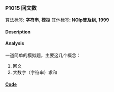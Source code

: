 
### P1015 回文数

算法标签: **字符串**, **模拟**
其他标签: **NOIp普及组**, **1999**

#### Description


#### Analysis

一道简单的模拟题，主要这几个概念：

1. 回文
2. 大数字（字符串）求和

#### [Code](../../cpp/10/p1015.cpp)


